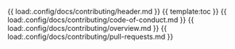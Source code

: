 {{ load:.config/docs/contributing/header.md }}
{{ template:toc }}
{{ load:.config/docs/contributing/code-of-conduct.md }}
{{ load:.config/docs/contributing/overview.md }}
{{ load:.config/docs/contributing/pull-requests.md }}
